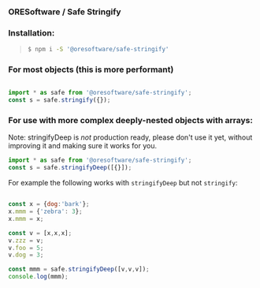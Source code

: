
### ORESoftware / Safe Stringify


### Installation:

>
>```bash
> $ npm i -S '@oresoftware/safe-stringify'
>```
>

### For most objects (this is more performant)

```js

import * as safe from '@oresoftware/safe-stringify';
const s = safe.stringify({});

```


### For use with more complex deeply-nested objects with arrays:


Note: stringifyDeep is *not* production ready, please don't use it yet, 
without improving it and making sure it works for you.


```js
import * as safe from '@oresoftware/safe-stringify';
const s = safe.stringifyDeep([{}]);

```

For example the following works with `stringifyDeep` but not `stringify`:

```js

const x = {dog:'bark'};
x.mmm = {'zebra': 3};
x.mmm = x;

const v = [x,x,x];
v.zzz = v;
v.foo = 5;
v.dog = 3;

const mmm = safe.stringifyDeep([v,v,v]);
console.log(mmm);

```
